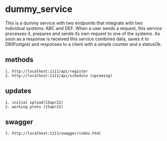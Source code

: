# dummy_service

This is a dummy service with two endpoints that integrate with two individual systems: ABC and DEF. When a user sends a request, this service processes it, prepares and sends its own request to one of the systems. As soon as a response is received this service combines data, saves it to DB(Postgre) and responses to a client with a simple counter and a statusOk.

## methods
    1. http://localhost:1111/api/register
    2. http://localhost:1111/api/schedule (upcoming)

## updates
    1. initial upload(15apr22)
    2. working proto (15apr22)

## swagger
    1. http://localhost:1111/swagger/index.html